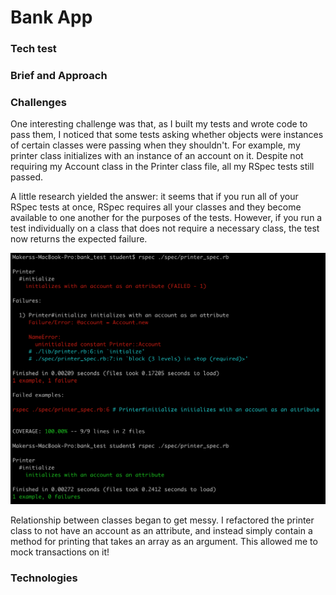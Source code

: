 # Bank App

### Tech test

### Brief and Approach






### Challenges

One interesting challenge was that, as I built my tests and wrote code to pass them, I noticed that some tests asking whether objects were instances of certain classes were passing when they shouldn't. For example, my printer class initializes with an instance of an account on it. Despite not requiring my Account class in the Printer class file, all my RSpec tests still passed.

A little research yielded the answer: it seems that if you run all of your RSpec tests at once, RSpec requires all your classes and they become available to one another for the purposes of the tests. However, if you run a test individually on a class that does not require a necessary class, the test now returns the expected failure.

![printer test fail](https://github.com/CalumDarroch/bank-test/blob/master/img/Screenshot%202019-06-03%20at%2019.01.06.png)

Relationship between classes began to get messy. I refactored the printer class to not have an account as an attribute, and instead simply contain a method for printing that takes an array as an argument. This allowed me to mock transactions on it!

### Technologies
